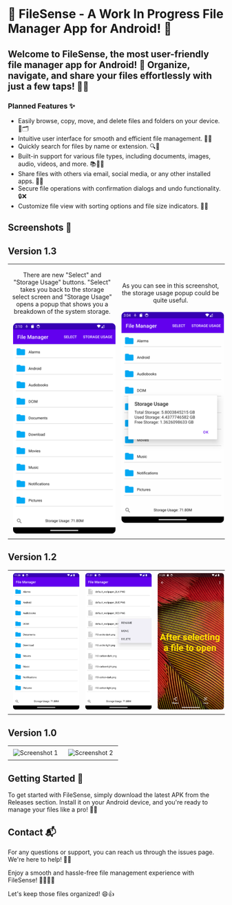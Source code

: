 # 📂 FileSense - A Work In Progress File Manager App for Android! 🚀

## Welcome to FileSense, the most user-friendly file manager app for Android! 🎉 Organize, navigate, and share your files effortlessly with just a few taps! 📲💼

### Planned Features ✨
- Easily browse, copy, move, and delete files and folders on your device. 📁🗂️
- Intuitive user interface for smooth and efficient file management. 🤝📝
- Quickly search for files by name or extension. 🔍📄
- Built-in support for various file types, including documents, images, audio, videos, and more. 📚🎵🎥
- Share files with others via email, social media, or any other installed apps. 📧📱
- Secure file operations with confirmation dialogs and undo functionality. 🔒❌
- Customize file view with sorting options and file size indicators. 🔄📏

## Screenshots 📸
## Version 1.3

<table style="width: 100%;">
  <tr>
    <td style="text-align: center; width: 50%;">
      <p>There are new "Select" and "Storage Usage" buttons. "Select" takes you back to the storage select screen and "Storage Usage" opens a popup that shows you a breakdown of the system storage.</p>
      <img src="https://github.com/SagarPateI/FileSense/blob/main/README/6.png" alt="Screenshot 1" width="300" style="padding: 5px;">
    </td>
    <td style="text-align: center; width: 50%;">
      <p>As you can see in this screenshot, the storage usage popup could be quite useful.</p>
      <img src="https://github.com/SagarPateI/FileSense/blob/main/README/7.png" alt="Screenshot 2" width="300" style="padding: 5px;">
    </td>
  </tr>
</table>

## Version 1.2
<table style="width: 100%;">
  <tr>
    <td style="text-align: center; width: 33%;">
      <img src="https://github.com/SagarPateI/FileSense/blob/main/README/3.png" alt="Screenshot 1" width="300" style="padding: 5px;">
    </td>
    <td style="text-align: center; width: 33%;">
      <img src="https://github.com/SagarPateI/FileSense/blob/main/README/4.png" alt="Screenshot 2" width="300" style="padding: 5px;">
    </td>
    <td style="text-align: center; width: 33%;">
      <img src="https://github.com/SagarPateI/FileSense/blob/main/README/5.png" alt="Screenshot 3" width="300" style="padding: 5px;">
    </td>
  </tr>
</table>

## Version 1.0
<table style="width: 100%;">
  <tr>
    <td style="text-align: center; width: 50%;">
      <img src="README/1.png" alt="Screenshot 1" width="300" style="padding: 5px;">
    </td>
    <td style="text-align: center; width: 50%;">
      <img src="README/2.png" alt="Screenshot 2" width="300" style="padding: 5px;">
    </td>
  </tr>
</table>


## Getting Started 🚀

To get started with FileSense, simply download the latest APK from the Releases section. Install it on your Android device, and you're ready to manage your files like a pro! 💪📂

## Contact 📬

For any questions or support, you can reach us through the issues page. We're here to help! 🤗💌

Enjoy a smooth and hassle-free file management experience with FileSense! 🚀📂💼📲

Let's keep those files organized! 😄👍
